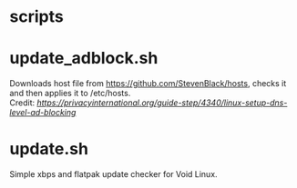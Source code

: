 # scripts

# update_adblock.sh
Downloads host file from https://github.com/StevenBlack/hosts, checks it and then applies it to /etc/hosts.  
Credit: *https://privacyinternational.org/guide-step/4340/linux-setup-dns-level-ad-blocking*

# update.sh
Simple xbps and flatpak update checker for Void Linux.
